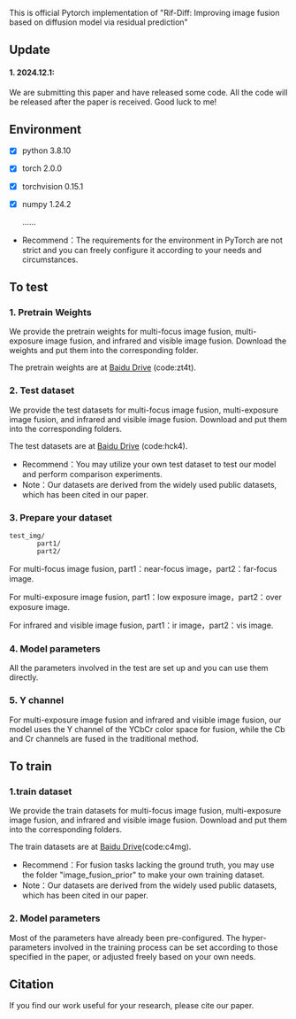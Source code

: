 This is official Pytorch implementation of "Rif-Diff: Improving image fusion based on diffusion model via residual prediction"

## Update
#### 1. 2024.12.1: 
We are submitting this paper and have released some code. All the code will be released after the paper is received. Good luck to me!

## Environment
 - [x] python 3.8.10
 - [x] torch 2.0.0
 - [x] torchvision 0.15.1
 - [x] numpy 1.24.2
 
   ......
 - Recommend：The requirements for the environment in PyTorch are not strict and you can freely configure it according to your needs and circumstances.

## To test
### 1. Pretrain Weights
We provide the pretrain weights for multi-focus image fusion, multi-exposure image fusion, and infrared and visible image fusion. Download the weights and put them into the corresponding folder.

The pretrain weights are at [Baidu Drive](https://pan.baidu.com/s/1my79LIUVnW2uwN8iAIU1PQ?pwd=zt4t) (code:zt4t).

### 2. Test dataset
We provide the test datasets for multi-focus image fusion, multi-exposure image fusion, and infrared and visible image fusion. Download and put them into the corresponding folders.

The test datasets are at [Baidu Drive](https://pan.baidu.com/s/1hSLfkC5YurIQvi8yvqxX-w?pwd=hck4) (code:hck4). 

- Recommend：You may utilize your own test dataset to test our model and perform comparison experiments.
- Note：Our datasets are derived from the widely used public datasets, which has been cited in our paper.

### 3. Prepare your dataset
    test_img/
           part1/
           part2/
For multi-focus image fusion, part1：near-focus image，part2：far-focus image.

For multi-exposure image fusion, part1：low exposure image，part2：over exposure image.

For infrared and visible image fusion, part1：ir image，part2：vis image.

### 4. Model parameters
All the parameters involved in the test are set up and you can use them directly.

### 5. Y channel
For multi-exposure image fusion and infrared and visible image fusion, our model uses the Y channel of the YCbCr color space for fusion, while the Cb and Cr channels are fused in the traditional method.

## To train 
### 1.train dataset
We provide the train datasets for multi-focus image fusion, multi-exposure image fusion, and infrared and visible image fusion. Download and put them into the corresponding folders.

The train datasets are at [Baidu Drive](https://pan.baidu.com/s/1-xRZTi6x142EZOojRumawA?pwd=c4mg)(code:c4mg). 

- Recommend：For fusion tasks lacking the ground truth, you may use the folder "image_fusion_prior" to make your own training dataset.
- Note：Our datasets are derived from the widely used public datasets, which has been cited in our paper.

### 2. Model parameters
Most of the parameters have already been pre-configured. The hyper-parameters involved in the training process can be set according to those specified in the paper, or adjusted freely based on your own needs.


## Citation
If you find our work useful for your research, please cite our paper.

